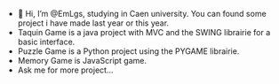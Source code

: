 - 👋 Hi, I’m @EmLgs, studying in Caen university. You can found some project i have made last year or this year.
- Taquin Game is a java project with MVC and the SWING librairie for a basic interface.
- Puzzle Game is a Python project using the PYGAME librairie.
- Memory Game is JavaScript game.
- Ask me for more project...
